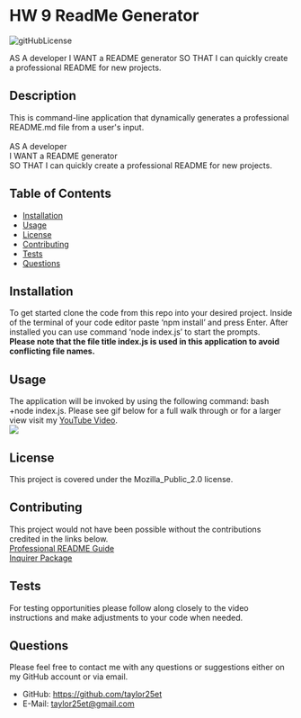 # HW 9 ReadMe Generator 
![gitHubLicense](https://img.shields.io/badge/License-Mozilla_Public_2.0-green.svg)

AS A developer I WANT a README generator SO THAT I can quickly create a professional README for new projects.

## Description
This is command-line application that dynamically generates a professional README.md file from a user's input. <br> <br>AS A developer <br>I WANT a README generator <br>SO THAT I can quickly create a professional README for new projects.

## Table of Contents

- [Installation](#installation)
- [Usage](#usage)
- [License](#license)
- [Contributing](#contributing)
- [Tests](#tests)
- [Questions](#questions)

## Installation 
To get started clone the code from this repo into your desired project. Inside of the terminal of your code editor paste ‘npm install’ and press Enter. After installed you can use command ‘node index.js’ to start the prompts. <br> **Please note that the file title index.js is used in this application to avoid conflicting file names.**
## Usage
The application will be invoked by using the following command: bash +node index.js. Please see gif below for a full walk through or for a larger view visit my [YouTube Video]( https://youtu.be/R9ZsEAWB0ns). <br> ![](./media/HW9video.gif)
## License
This project is covered under the Mozilla_Public_2.0 license. 
## Contributing
This project would not have been possible without the contributions credited in the links below. <br>[Professional README Guide](https://coding-boot-camp.github.io/full-stack/github/professional-readme-guide) <br>  [Inquirer Package](https://www.npmjs.com/package/inquirer)
## Tests
For testing opportunities please follow along closely to the video instructions and make adjustments to your code when needed.
## Questions
Please feel free to contact me with any questions or suggestions either on my GitHub account or via email.
* GitHub: https://github.com/taylor25et
* E-Mail: taylor25et@gmail.com


